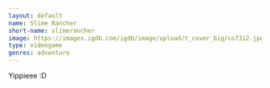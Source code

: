 ```yaml
---
layout: default
name: Slime Rancher
short-name: slimerancher
image: https://images.igdb.com/igdb/image/upload/t_cover_big/co73i2.jpg
type: videogame
genres: adventure
---
```

Yippieee :D